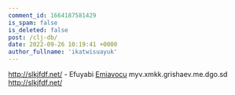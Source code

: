 ```yaml
---
comment_id: 1664187581429
is_spam: false
is_deleted: false
post: /clj-db/
date: 2022-09-26 10:19:41 +0000
author_fullname: 'ikatwisuayuk'
---
```


http://slkjfdf.net/ - Efuyabi <a href="http://slkjfdf.net/">Emiavocu</a> myv.xmkk.grishaev.me.dgo.sd http://slkjfdf.net/
